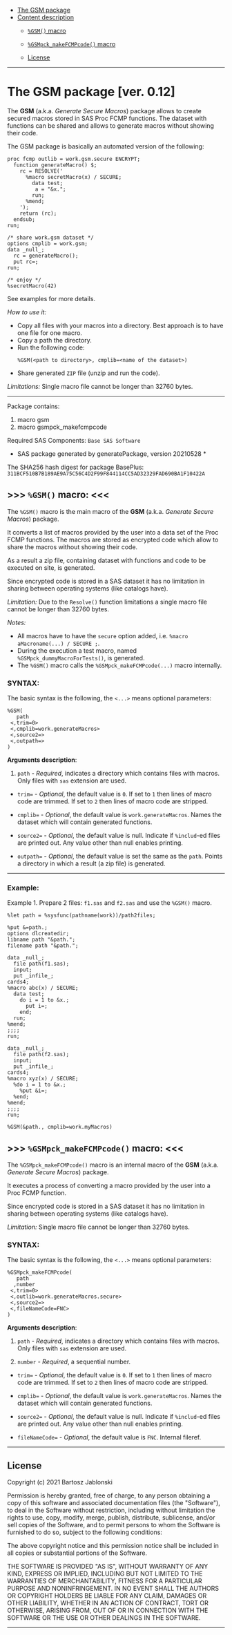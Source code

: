 - [The GSM package](#gsm-package)
- [Content description](#content-description)
  * [`%GSM()` macro](#gsm-macro)  
  * [`%GSMpck_makeFCMPcode()` macro](#gsmpck-makefcmpcode-macro)  

  * [License](#license)
  
---


# The GSM package [ver. 0.12] <a name="gsm-package"></a> ###############################################

The **GSM** (a.k.a. *Generate Secure Macros*) package allows
to create secured macros stored in SAS Proc FCMP functions.
The dataset with functions can be shared and allows to generate 
macros without showing their code.

The GSM package is basically an automated version of the following:
~~~~~~~~~~~~~~~~~~~~~~~~~~~~~~~~~~~~~~~~~~~~sas
proc fcmp outlib = work.gsm.secure ENCRYPT;
  function generateMacro() $;
    rc = RESOLVE('
      %macro secretMacro(x) / SECURE;
        data test;
         a = "&x.";
        run;
      %mend;
    ');
    return (rc);
  endsub;
run;

/* share work.gsm dataset */
options cmplib = work.gsm;
data _null_;
  rc = generateMacro();
  put rc=;
run;

/* enjoy */
%secretMacro(42)
~~~~~~~~~~~~~~~~~~~~~~~~~~~~~~~~~~~~~~~~~~~~
See examples for more details.


*How to use it:* 
 - Copy all files with your macros into a directory. 
   Best approach is to have one file for one macro.
 - Copy a path the directory.
 - Run the following code:
   ```
   %GSM(<path to directory>, cmplib=<name of the dataset>)
   ```
 - Share generated `ZIP` file (unzip and run the code).
 
*Limitations:* 
 Single macro file cannot be longer than 32760 bytes.

---

Package contains: 
  1.   macro      gsm 
  2.   macro      gsmpck_makefcmpcode 

Required SAS Components: 
  `Base SAS Software`

* SAS package generated by generatePackage, version 20210528 *

The SHA256 hash digest for package BasePlus: 
`311BCF510B7B189AE9A75C56C4D2F99F844114CC5AD32329FAD690BA1F10422A` 

 
## >>> `%GSM()` macro: <<< <a name="gsm-macro"></a> #######################

The `%GSM()` macro is the main macro of 
the **GSM** (a.k.a. *Generate Secure Macros*) package. 

It converts a list of macros provided by the user into
a data set of the Proc FCMP functions. The macros are stored
as encrypted code which allow to share the macros
without showing their code.

As a result a zip file, containing dataset with functions and 
code to be executed on site, is generated. 

Since encrypted code is stored in a SAS dataset it has
no limitation in sharing between operating systems (like catalogs have).

*Limitation:* Due to the `Resolve()` function limitations 
 a single macro file cannot be longer than 32760 bytes.

*Notes:* 
- All macros have to have the `secure` option added, i.e. `%macro aMacroname(...) / SECURE ;`.
- During the execution a test macro, named `%GSMpck_dummyMacroForTests()`, is generated.
- The `%GSM()` macro calls the `%GSMpck_makeFCMPcode(...)` macro internally.

### SYNTAX: ###################################################################

The basic syntax is the following, the `<...>` means optional parameters:
~~~~~~~~~~~~~~~~~~~~~~~~~~~~~~~~~~~~~~~~~~~~~~sas
%GSM( 
   path
 <,trim=0>
 <,cmplib=work.generateMacros>
 <,source2=>
 <,outpath=>
)
~~~~~~~~~~~~~~~~~~~~~~~~~~~~~~~~~~~~~~~~~~~~~~

**Arguments description**:

1. `path`        - *Required*, indicates a directory which contains files with macros.
                   Only files with `sas` extension are used.

* `trim=`        - *Optional*, the default value is `0`.
                    If set to `1` then lines of macro code are trimmed.
                    If set to `2` then lines of macro code are stripped.

* `cmplib=`      - *Optional*, the default value is `work.generateMacros`. 
                   Names the dataset which will contain generated functions. 

* `source2=`     - *Optional*, the default value is null. 
                   Indicate if `%includ`-ed files are printed out.
                   Any value other than null enables printing.

* `outpath=`     - *Optional*, the default value is set the same as the `path`.
                   Points a directory in which a result (a zip file) is generated.

---


### Example: ###################################################################

Example 1. Prepare 2 files: `f1.sas` and `f2.sas` and use the `%GSM()` macro.

~~~~~~~~~~~~~~~~~~~~~~~~~~~~~~~~~~~~~~~~~~~~~~~~~~~~~~~~~~~~~~~~~~~~~~~sas
%let path = %sysfunc(pathname(work))/path2files;

%put &=path.;
options dlcreatedir;
libname path "&path.";
filename path "&path.";

data _null_;
  file path(f1.sas);
  input;
  put _infile_;
cards4;
%macro abc(x) / SECURE;
  data test;
    do i = 1 to &x.;
      put i=;
    end;
  run;
%mend;
;;;;
run;

data _null_;
  file path(f2.sas);
  input;
  put _infile_;
cards4;
%macro xyz(x) / SECURE;
  %do i = 1 to &x.;
    %put &i=;
  %end;
%mend;
;;;;
run;

%GSM(&path., cmplib=work.myMacros)
~~~~~~~~~~~~~~~~~~~~~~~~~~~~~~~~~~~~~~~~~~~~~~~~~~~~~~~~~~~~~~~~~~~~~~~

 
## >>> `%GSMpck_makeFCMPcode()` macro: <<< <a name="gsmpck-makefcmpcode-macro"></a> #######################

The `%GSMpck_makeFCMPcode()` macro is an internal macro of 
the **GSM** (a.k.a. *Generate Secure Macros*) package. 

It executes a process of converting 
a macro provided by the user into
a Proc FCMP function. 

Since encrypted code is stored in a SAS dataset it has
no limitation in sharing between operating systems (like catalogs have).

*Limitation:* Single macro file cannot be longer than 32760 bytes.

### SYNTAX: ###################################################################

The basic syntax is the following, the `<...>` means optional parameters:
~~~~~~~~~~~~~~~~~~~~~~~~~~~~~~~~~~~~~~~~~~~~~~sas
%GSMpck_makeFCMPcode( 
   path
  ,number
 <,trim=0>
 <,outlib=work.generateMacros.secure>
 <,source2=>
 <,fileNameCode=FNC>
)
~~~~~~~~~~~~~~~~~~~~~~~~~~~~~~~~~~~~~~~~~~~~~~

**Arguments description**:

1. `path`         - *Required*, indicates a directory which contains files with macros.
                    Only files with `sas` extension are used.

2. `number`       - *Required*, a sequential number.

* `trim=`         - *Optional*, the default value is `0`.
                     If set to `1` then lines of macro code are trimmed.
                     If set to `2` then lines of macro code are stripped.

* `cmplib=`       - *Optional*, the default value is `work.generateMacros`. 
                    Names the dataset which will contain generated functions. 

* `source2=`      - *Optional*, the default value is null. 
                    Indicate if `%includ`-ed files are printed out.
                    Any value other than null enables printing.

* `fileNameCode=` - *Optional*, the default value is `FNC`.
                    Internal fileref.

---


## License ####################################################################

Copyright (c) 2021 Bartosz Jablonski

Permission is hereby granted, free of charge, to any person obtaining a copy
of this software and associated documentation files (the "Software"), to deal
in the Software without restriction, including without limitation the rights
to use, copy, modify, merge, publish, distribute, sublicense, and/or sell
copies of the Software, and to permit persons to whom the Software is
furnished to do so, subject to the following conditions:

The above copyright notice and this permission notice shall be included in all
copies or substantial portions of the Software.

THE SOFTWARE IS PROVIDED "AS IS", WITHOUT WARRANTY OF ANY KIND, EXPRESS OR
IMPLIED, INCLUDING BUT NOT LIMITED TO THE WARRANTIES OF MERCHANTABILITY,
FITNESS FOR A PARTICULAR PURPOSE AND NONINFRINGEMENT. IN NO EVENT SHALL THE
AUTHORS OR COPYRIGHT HOLDERS BE LIABLE FOR ANY CLAIM, DAMAGES OR OTHER
LIABILITY, WHETHER IN AN ACTION OF CONTRACT, TORT OR OTHERWISE, ARISING FROM,
OUT OF OR IN CONNECTION WITH THE SOFTWARE OR THE USE OR OTHER DEALINGS IN THE
SOFTWARE.

---